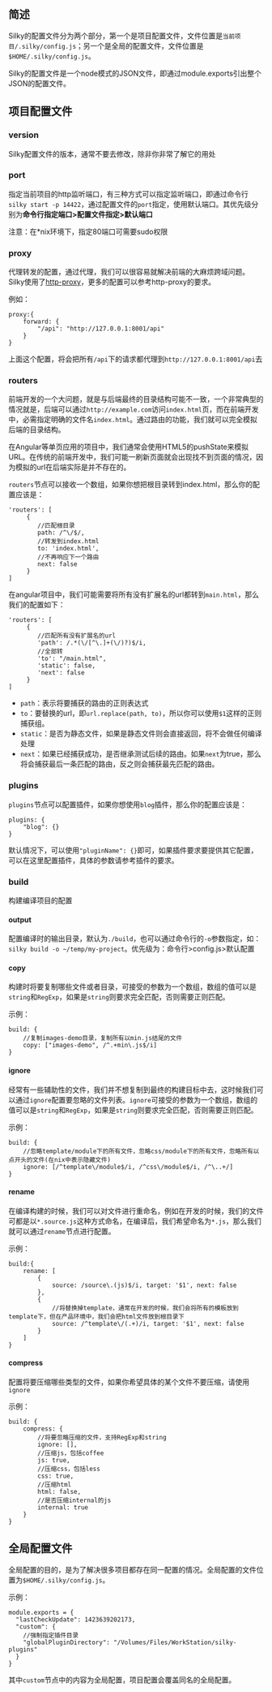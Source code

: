 
<!--
title: Silky的配置
-->

## 简述

Silky的配置文件分为两个部分，第一个是项目配置文件，文件位置是`当前项目/.silky/config.js`；另一个是全局的配置文件，文件位置是`$HOME/.silky/config.js`。

Silky的配置文件是一个node模式的JSON文件，即通过module.exports引出整个JSON的配置文件。

## 项目配置文件

### version

Silky配置文件的版本，通常不要去修改，除非你非常了解它的用处

### port

指定当前项目的http监听端口，有三种方式可以指定监听端口，即通过命令行`silky start -p 14422`，通过配置文件的`port`指定，使用默认端口。其优先级分别为**命令行指定端口>配置文件指定>默认端口**

注意：在*nix环境下，指定80端口可需要sudo权限

### proxy

代理转发的配置，通过代理，我们可以很容易就解决前端的大麻烦跨域问题。Silky使用了[http-proxy](https://github.com/steve-jansen/json-proxy)，更多的配置可以参考http-proxy的要求。

例如：

```
proxy:{
	forward: {
		"/api": "http://127.0.0.1:8001/api"
	}
}
```

上面这个配置，将会把所有`/api`下的请求都代理到`http://127.0.0.1:8001/api`去

### routers

前端开发的一个大问题，就是与后端最终的目录结构可能不一致，一个非常典型的情况就是，后端可以通过`http://example.com`访问`index.html`页，而在前端开发中，必需指定明确的文件名`index.html`。通过路由的功能，我们就可以完全模拟后端的目录结构。

在Angular等单页应用的项目中，我们通常会使用HTML5的pushState来模拟URL。在传统的前端开发中，我们可能一刷新页面就会出现找不到页面的情况，因为模拟的url在后端实际是并不存在的。

`routers`节点可以接收一个数组，如果你想把根目录转到index.html，那么你的配置应该是：

	'routers': [
		 {
		 	//匹配根目录
		    path: /^\/$/, 
		    //转发到index.html
		    to: 'index.html', 
		    //不再响应下一个路由
		    next: false
		 }
	]


在angular项目中，我们可能需要将所有没有扩展名的url都转到`main.html`，那么我们的配置如下：

	'routers': [
		 {
		 	//匹配所有没有扩展名的url
		    'path': /.*(\/[^\.]+(\/)?)$/i,
		    //全部转
		    'to': "/main.html",
		    'static': false,
		    'next': false
		 }
	]
	
* `path`：表示将要捕获的路由的正则表达式
* `to`：要替换的url，即`url.replace(path, to)`，所以你可以使用`$1`这样的正则捕获组。
* `static`：是否为静态文件，如果是静态文件则会直接返回，将不会做任何编译处理
* `next`：如果已经捕获成功，是否继承测试后续的路由。如果`next`为true，那么将会捕获最后一条匹配的路由，反之则会捕获最先匹配的路由。

### plugins

`plugins`节点可以配置插件，如果你想使用`blog`插件，那么你的配置应该是：

    plugins: {
        "blog": {}
    }
    
默认情况下，可以使用`"pluginName": {}`即可，如果插件要求要提供其它配置，可以在这里配置插件，具体的参数请参考插件的要求。

### build

构建编译项目的配置

#### output

配置编译时的输出目录，默认为`./build`，也可以通过命令行的`-o`参数指定，如：`silky build -o ~/temp/my-project`。优先级为：命令行>config.js>默认配置

#### copy

构建时将要复制哪些文件或者目录，可接受的参数为一个数组，数组的值可以是`string`和`RegExp`，如果是`string`则要求完全匹配，否则需要正则匹配。

示例：

	build: {
	    //复制images-demo目录，复制所有以min.js结尾的文件
	    copy: ["images-demo", /^.+min\.js$/i]
	}
        

#### ignore

经常有一些辅助性的文件，我们并不想复制到最终的构建目标中去，这时候我们可以通过`ignore`配置要忽略的文件列表。`ignore`可接受的参数为一个数组，数组的值可以是`string`和`RegExp`，如果是`string`则要求完全匹配，否则需要正则匹配。

示例：

	build: {
		//忽略template/module下的所有文件，忽略css/module下的所有文件，忽略所有以点开头的文件(在nix中表示隐藏文件)
	    ignore: [/^template\/module$/i, /^css\/module$/i, /^\..+/]
	}

#### rename

在编译构建的时候，我们可以对文件进行重命名，例如在开发的时候，我们的文件可都是以`*.source.js`这种方式命名，在编译后，我们希望命名为`*.js`，那么我们就可以通过`rename`节点进行配置。

示例：

	build:{
        rename: [
            {
                source: /source\.(js)$/i, target: '$1', next: false
            },
            {
            	//将替换掉template，通常在开发的时候，我们会将所有的模板放到template下，但在产品环境中，我们会把html文件放到根目录下
                source: /^template\/(.+)/i, target: '$1', next: false
            }
        ]
	}


#### compress

配置将要压缩哪些类型的文件，如果你希望具体的某个文件不要压缩，请使用`ignore`

示例：

	build: {
        compress: {
            //将要忽略压缩的文件，支持RegExp和string
            ignore: [],
            //压缩js，包括coffee
            js: true,
            //压缩css，包括less
            css: true,
            //压缩html
            html: false,
            //是否压缩internal的js
            internal: true
        }
    }

## 全局配置文件

全局配置的目的，是为了解决很多项目都存在同一配置的情况。全局配置的文件位置为`$HOME/.silky/config.js`。

示例：

	module.exports = {
	  "lastCheckUpdate": 1423639202173,
	  "custom": {
	  	//强制指定插件目录
	    "globalPluginDirectory": "/Volumes/Files/WorkStation/silky-plugins"
	  }
	}
	
其中`custom`节点中的内容为全局配置，项目配置会覆盖同名的全局配置。